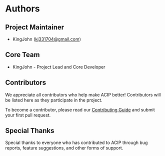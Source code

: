 # Authors

## Project Maintainer

* KingJohn (kj331704@gmail.com)

## Core Team

* KingJohn - Project Lead and Core Developer

## Contributors

We appreciate all contributors who help make ACIP better! Contributors will be listed here as they participate in the project.

To become a contributor, please read our [Contributing Guide](CONTRIBUTING.md) and submit your first pull request.

## Special Thanks

Special thanks to everyone who has contributed to ACIP through bug reports, feature suggestions, and other forms of support. 